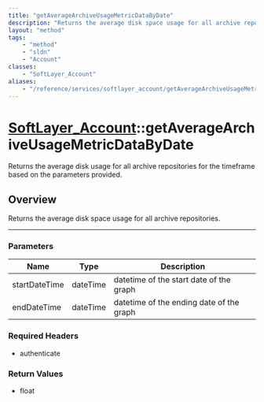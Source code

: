 ```yaml
---
title: "getAverageArchiveUsageMetricDataByDate"
description: "Returns the average disk space usage for all archive repositories."
layout: "method"
tags:
    - "method"
    - "sldn"
    - "Account"
classes:
    - "SoftLayer_Account"
aliases:
    - "/reference/services/softlayer_account/getAverageArchiveUsageMetricDataByDate"
---
```

# [SoftLayer_Account](/reference/services/SoftLayer_Account)::getAverageArchiveUsageMetricDataByDate


Returns the average disk usage for all archive repositories for the timeframe based on the parameters provided. 


## Overview 
Returns the average disk space usage for all archive repositories. 

-----

### Parameters 
|Name | Type | Description |
| --- | --- | --- |
|startDateTime| dateTime| datetime of the start date of the graph|
|endDateTime| dateTime| datetime of the ending date of the graph|


### Required Headers
* authenticate


### Return Values
* float




